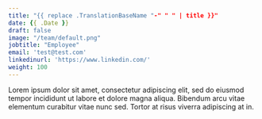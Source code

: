 ```yaml
---
title: "{{ replace .TranslationBaseName "-" " " | title }}"
date: {{ .Date }}
draft: false
image: "/team/default.png"
jobtitle: "Employee"
email: 'test@test.com'
linkedinurl: 'https://www.linkedin.com/'
weight: 100
---
```


Lorem ipsum dolor sit amet, consectetur adipiscing elit, sed do eiusmod tempor incididunt ut labore et dolore magna aliqua. Bibendum arcu vitae elementum curabitur vitae nunc sed. Tortor at risus viverra adipiscing at in.
